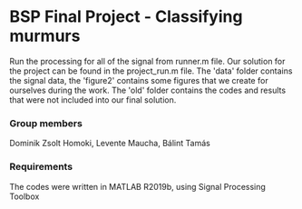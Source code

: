 # BSP Final Project - Classifying murmurs
Run the processing for all of the signal from runner.m file. Our solution for the project can be found in the project_run.m file. The 'data' folder contains the signal data, the 'figure2' contains some figures that we create for ourselves during the work. The 'old' folder contains the codes and results that were not included into our final solution.

### Group members
Dominik Zsolt Homoki, Levente Maucha, Bálint Tamás

### Requirements
The codes were written in MATLAB R2019b, using Signal Processing Toolbox